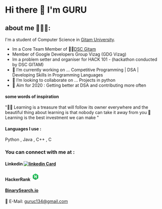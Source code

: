 # Hi there 👋  I'm GURU
## about me 🙋🏻‍♂️:
I'm a student of Computer Science in [Gitam University](https://www.gitam.edu/). 
- Im a Core Team Member of 👨‍💻[DSC Gitam](https://github.com/dsc-gitam)
- Member of Google Developers Group Vizag (GDG Vizag) 
- Im a problem setter and organiser for HACK 101 - (hackathon conducted by DSC GITAM)
- 🔭 I’m currently working on ... 
    Competitive Programming | DSA | Developing Skills in Programming Languages
- 🔗 I’m looking to collaborate on ...
    Projects in python
 - 🎯 Aim for 2020 : Getting better at DSA and contributing more often
 #### some words of inspiration
 "📖📖 Learning is a treasure that will follow its owner everywhere and the beautiful thing about learning is that nobody can take it away from you 🧠
 Learning is the best investment we can make "
 
 #### Languages I use :
Python , 
Java ,
C++ ,
C
 ### You can connect with me at :  
#### Linkedin [![linkedin Card](https://img.icons8.com/color/28/000000/linkedin.png)](https://www.linkedin.com/in/guru-charan-7103561a1/)<br>
#### HackerRank [![HackerRank Card](https://github.com/AsishRaju/AsishRaju/raw/master/gifs/hackerrank..png)](https://www.hackerrank.com/guruc134) <br>
#### [BinarySearch.io](https://binarysearch.com/@/Guruc134)
📧 E-Mail: guruc134@gmail.com

<!--
**guruc-134/guruc-134** is a ✨ _special_ ✨ repository because its `README.md` (this file) appears on your GitHub profile.
Here are some ideas to get you started:

